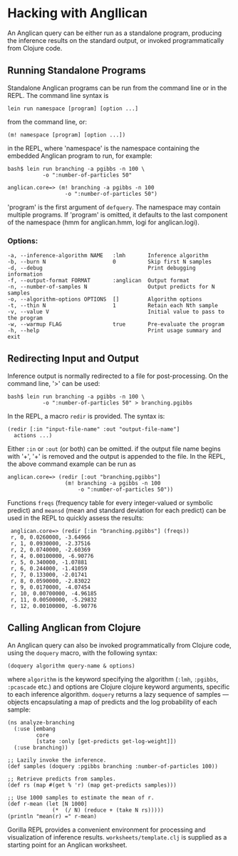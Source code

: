 # Hacking with Angllican

An Anglican query can be either run as a standalone program, producing
the inference results on the standard output, or invoked programmatically
from Clojure code.

## Running Standalone Programs

Standalone Anglican programs can be run from the command line
or in the REPL. The command line syntax is

    lein run namespace [program] [option ...]

from the command line, or:

    (m! namespace [program] [option ...])

in the REPL, where 'namespace' is the namespace containing the
embedded Anglican program to run, for example:

    bash$ lein run branching -a pgibbs -n 100 \
               -o ":number-of-particles 50"

    anglican.core=> (m! branching -a pgibbs -n 100
                      -o ":number-of-particles 50")
               
'program' is the first argument of `defquery`. The namespace
may contain multiple programs. If 'program' is omitted, it defaults
to the last component of the namespace (hmm for anglican.hmm,
logi for anglican.logi).

### Options:

    -a, --inference-algorithm NAME   :lmh       Inference algorithm
    -b, --burn N                     0          Skip first N samples
    -d, --debug                                 Print debugging information
    -f, --output-format FORMAT       :anglican  Output format
    -n, --number-of-samples N                   Output predicts for N samples
    -o, --algorithm-options OPTIONS  []         Algorithm options
    -t, --thin N                     1          Retain each Nth sample
    -v, --value V                               Initial value to pass to the program
    -w, --warmup FLAG                true       Pre-evaluate the program
    -h, --help                                  Print usage summary and exit

## Redirecting Input and Output

Inference output is normally redirected to a file for post-processing. On the
command line, '>' can be used:

    bash$ lein run branching -a pgibbs -n 100 \
               -o ":number-of-particles 50" > branching.pgibbs

In the REPL, a macro `redir` is provided. The syntax is:

    (redir [:in "input-file-name" :out "output-file-name"]
      actions ...)

Either `:in` or `:out` (or both) can be omitted.
if the output file name begins with '+', '+' is removed
and the output is appended to the file. In the REPL, the above
command example can be run as

    anglican.core=> (redir [:out "branching.pgibbs"]
                      (m! branching -a pgibbs -n 100
                          -o ":number-of-particles 50"))

Functions `freqs` (frequency table for every integer-valued or
symbolic predict) and `meansd` (mean and standard deviation for
each predict) can be used in the REPL to quickly assess the
results:

     anglican.core=> (redir [:in "branching.pgibbs"] (freqs))
     r, 0, 0.0260000, -3.64966
     r, 1, 0.0930000, -2.37516
     r, 2, 0.0740000, -2.60369
     r, 4, 0.00100000, -6.90776
     r, 5, 0.340000, -1.07881
     r, 6, 0.244000, -1.41059
     r, 7, 0.133000, -2.01741
     r, 8, 0.0590000, -2.83022
     r, 9, 0.0170000, -4.07454
     r, 10, 0.00700000, -4.96185
     r, 11, 0.00500000, -5.29832
     r, 12, 0.00100000, -6.90776

## Calling Anglican from Clojure

An Anglican query can also be invoked programmatically from
Clojure code, using the `doquery` macro, with the following
syntax:

    (doquery algorithm query-name & options)

where `algorithm` is the keyword specifying the algorithm
(`:lmh`, `:pgibbs`, `:pcascade` etc.) and options are Clojure
clojure keyword arguments, specific to each inference algorithm.
`doquery` returns a lazy sequence of samples — objects
encapsulating a map of predicts and the log probability 
of each sample:

    (ns analyze-branching
      (:use [embang
             core 
             [state :only [get-predicts get-log-weight]])
      (:use branching))

    ;; Lazily invoke the inference.
    (def samples (doquery :pgibbs branching :number-of-particles 100)) 

	;; Retrieve predicts from samples.
    (def rs (map #(get % 'r) (map get-predicts samples)))

	;; Use 1000 samples to estimate the mean of r.
    (def r-mean (let [N 1000]
                  (*  (/ N) (reduce + (take N rs)))))
    (println "mean(r) =" r-mean)

Gorilla REPL provides a convenient environment for processing
and visualization of inference results. `worksheets/template.clj`
is supplied as a starting point for an Anglican worksheet.
